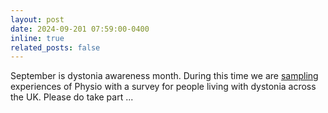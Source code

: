 ```yaml
---
layout: post
date: 2024-09-201 07:59:00-0400
inline: true
related_posts: false
---
```


September is dystonia awareness month.  During this time we are [sampling](https://x.com/Krsampson1989/status/1822948098773012987) experiences of Physio with a survey for  people living with dystonia across the UK.  Please do take part ...
